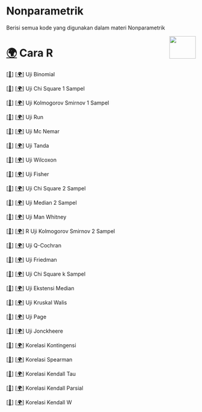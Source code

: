 # Nonparametrik

Berisi semua kode yang digunakan dalam materi Nonparametrik


<div>
  <img src="https://upload.wikimedia.org/wikipedia/commons/thumb/1/1b/R_logo.svg/724px-R_logo.svg.png" data-canonical-src="https://upload.wikimedia.org/wikipedia/commons/thumb/1/1b/R_logo.svg/724px-R_logo.svg.png" width="70" height="60" align="right"/>
</div>

# [🌍](https://www.belajarstatistics.com/blog/category/statistik/nonparametrik/cara-r/) Cara R

[[📂](Cara%20R/Uji%20Binomial.R)]
[[🌍](https://www.belajarstatistics.com/blog/2019/11/30/cara-r-uji-binomial/)] 
 Uji Binomial

[[📂](Cara%20R/Uji%20Chi%20Square%201%20Sampel.R)]
[[🌍](https://www.belajarstatistics.com/blog/2020/01/06/cara-r-uji-chi-square-1-sampel/)] 
 Uji Chi Square 1 Sampel

[[📂](Cara%20R/Uji%20Kolmogorov%20Smirnov%201%20Sampel.R)]
[[🌍](https://www.belajarstatistics.com/blog/2020/01/30/cara-r-uji-kolmogorov-smirnov-1-sampel/)] 
 Uji Kolmogorov Smirnov 1 Sampel

[[📂](Cara%20R/Uji%20Run.R)]
[[🌍](https://www.belajarstatistics.com/blog/2020/02/12/cara-r-uji-run/)] 
 Uji Run

[[📂](Cara%20R/Uji%20Mc%20Nemar.R)]
[[🌍](https://www.belajarstatistics.com/blog/2020/04/12/cara-r-uji-mc-nemar/)] 
 Uji Mc Nemar

[[📂](Cara%20R/Uji%20Tanda.R)]
[[🌍](https://www.belajarstatistics.com/blog/2020/05/29/cara-r-uji-tanda/)] 
 Uji Tanda

[[📂](Cara%20R/Uji%20Wilcoxon.R)]
[[🌍](https://www.belajarstatistics.com/blog/2020/06/19/cara-r-uji-wilcoxon/)] 
 Uji Wilcoxon

[[📂](Cara%20R/Uji%20Fisher.R)]
[[🌍](https://www.belajarstatistics.com/blog/2020/07/06/cara-r-uji-fisher/)] 
 Uji Fisher

[[📂](Cara%20R/Uji%20Chi%20Square%202%20Sampel.R)]
[[🌍](https://www.belajarstatistics.com/blog/2020/07/15/cara-r-uji-chi-square-2-sampel/)] 
 Uji Chi Square 2 Sampel

[[📂](Cara%20R/Uji%20Median%202%20Sampel.R)]
[[🌍](https://www.belajarstatistics.com/blog/2020/07/23/cara-r-uji-median-2-sampel/)] 
 Uji Median 2 Sampel

[[📂](Cara%20R/Uji%20Man%20Whitney.R)]
[[🌍](https://www.belajarstatistics.com/blog/2020/08/01/cara-r-uji-man-whitney/)] 
 Uji Man Whitney

[[📂](Cara%20R/Uji%20Kolmogorov%20Smirnov%202%20Sampel.R)]
[[🌍](https://www.belajarstatistics.com/blog/2020/08/04/cara-r-uji-kolmogorov-smirnov-2-sampel/)] 
 R Uji Kolmogorov Smirnov 2 Sampel

[[📂](Cara%20R/Uji%20Q-Cochran.R)]
[[🌍](https://www.belajarstatistics.com/blog/2020/08/09/cara-r-uji-q-cochran/)] 
 Uji Q-Cochran

[[📂](Cara%20R/Uji%20Friedman.R)]
[[🌍](https://www.belajarstatistics.com/blog/2020/08/17/cara-r-uji-friedman/)] 
 Uji Friedman

[[📂](Cara%20R/Uji%20Chi%20Square%20k%20Sampel.R)]
[[🌍](https://www.belajarstatistics.com/blog/2020/08/24/cara-r-uji-chi-square-k-sampel/)] 
 Uji Chi Square k Sampel

[[📂](Cara%20R/Uji%20Ekstensi%20Median.R)]
[[🌍](https://www.belajarstatistics.com/blog/2020/08/31/cara-r-uji-ekstensi-median/)] 
 Uji Ekstensi Median

[[📂](Cara%20R/Uji%20Kruskal%20Walis.R)]
[[🌍](https://www.belajarstatistics.com/blog/2020/09/07/cara-r-uji-kruskal-walis/)] 
 Uji Kruskal Walis

[[📂](Cara%20R/Uji%20Page.R)]
[[🌍](https://www.belajarstatistics.com/blog/2020/09/14/cara-r-uji-page/)] 
 Uji Page

[[📂](Cara%20R/Uji%20Jonckheere.R)]
[[🌍](https://www.belajarstatistics.com/blog/2020/09/21/cara-r-uji-jonckheere/)] 
 Uji Jonckheere

[[📂](Cara%20R/Korelasi%20Kontingensi.R)]
[[🌍](https://www.belajarstatistics.com/blog/2020/09/28/cara-r-korelasi-kontingensi/)] 
 Korelasi Kontingensi

[[📂](Cara%20R/Korelasi%20Spearman.R)]
[[🌍](https://www.belajarstatistics.com/blog/2020/10/05/cara-r-korelasi-spearman/)] 
 Korelasi Spearman

[[📂](Cara%20R/Korelasi%20Kendall%20Tau.R)]
[[🌍](https://www.belajarstatistics.com/blog/2020/10/12/cara-r-korelasi-kendall-tau/)] 
 Korelasi Kendall Tau

[[📂](Cara%20R/Korelasi%20Kendall%20Parsial.R)]
[[🌍](https://www.belajarstatistics.com/blog/2020/10/23/cara-r-korelasi-kendall-parsial/)] 
 Korelasi Kendall Parsial

[[📂](Cara%20R/Korelasi%20Kendall%20W.R)]
[[🌍](https://www.belajarstatistics.com/blog/2020/10/25/cara-r-korelasi-kendall-w/)] 
 Korelasi Kendall W